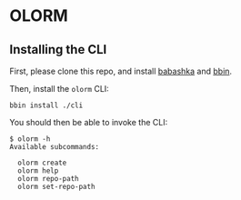 # OLORM

## Installing the CLI

First, please clone this repo, and install [babashka] and [bbin].

Then, install the `olorm` CLI:

    bbin install ./cli

You should then be able to invoke the CLI:

    $ olorm -h
    Available subcommands:

      olorm create
      olorm help
      olorm repo-path
      olorm set-repo-path

[babashka]: https://babashka.org/
[bbin]: https://github.com/babashka/bbin
